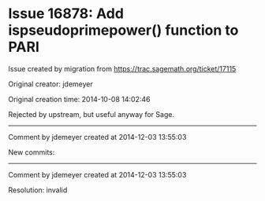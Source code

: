 # Issue 16878: Add ispseudoprimepower() function to PARI

Issue created by migration from https://trac.sagemath.org/ticket/17115

Original creator: jdemeyer

Original creation time: 2014-10-08 14:02:46

Rejected by upstream, but useful anyway for Sage.


---

Comment by jdemeyer created at 2014-12-03 13:55:03

New commits:


---

Comment by jdemeyer created at 2014-12-03 13:55:03

Resolution: invalid

